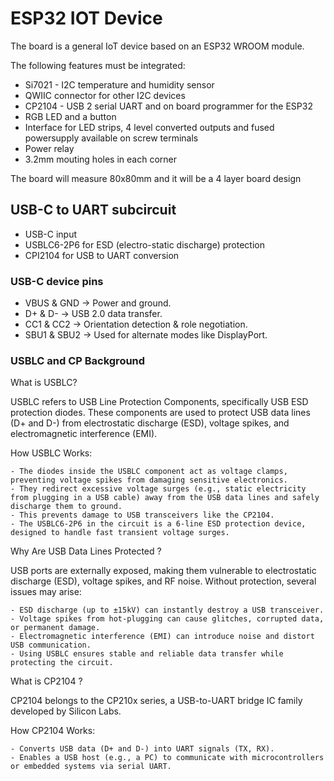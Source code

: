 
# ESP32 IOT Device 

The board is a general IoT device based on an ESP32 WROOM module.

The following features must be integrated:

- Si7021 - I2C temperature and humidity sensor
- QWIIC connector for other I2C devices
- CP2104 - USB 2 serial UART and on board programmer for the ESP32
- RGB LED and a button
- Interface for LED strips, 4 level converted outputs and fused powersupply available on screw terminals
- Power relay
- 3.2mm mouting holes in each corner

The board will measure 80x80mm and it will be a 4 layer board design


## USB-C to UART subcircuit

- USB-C input 
- USBLC6-2P6 for ESD (electro-static discharge) protection 
- CPI2104 for USB to UART conversion 


### USB-C device pins 

- VBUS & GND → Power and ground.
- D+ & D- → USB 2.0 data transfer.
- CC1 & CC2 → Orientation detection & role negotiation.
- SBU1 & SBU2 → Used for alternate modes like DisplayPort.


### USBLC and CP Background 

What is USBLC?

USBLC refers to USB Line Protection Components, specifically USB ESD protection diodes. 
These components are used to protect USB data lines (D+ and D-) from electrostatic discharge (ESD), voltage spikes, and electromagnetic interference (EMI).

How USBLC Works: 

    - The diodes inside the USBLC component act as voltage clamps, preventing voltage spikes from damaging sensitive electronics.
    - They redirect excessive voltage surges (e.g., static electricity from plugging in a USB cable) away from the USB data lines and safely discharge them to ground.
    - This prevents damage to USB transceivers like the CP2104.
    - The USBLC6-2P6 in the circuit is a 6-line ESD protection device, designed to handle fast transient voltage surges.


Why Are USB Data Lines Protected ?

USB ports are externally exposed, making them vulnerable to electrostatic discharge (ESD), voltage spikes, and RF noise. 
Without protection, several issues may arise:

    - ESD discharge (up to ±15kV) can instantly destroy a USB transceiver.
    - Voltage spikes from hot-plugging can cause glitches, corrupted data, or permanent damage.
    - Electromagnetic interference (EMI) can introduce noise and distort USB communication.
    - Using USBLC ensures stable and reliable data transfer while protecting the circuit.


What is CP2104 ?

CP2104 belongs to the CP210x series, a USB-to-UART bridge IC family developed by Silicon Labs.

How CP2104 Works: 

    - Converts USB data (D+ and D-) into UART signals (TX, RX).
    - Enables a USB host (e.g., a PC) to communicate with microcontrollers or embedded systems via serial UART.


